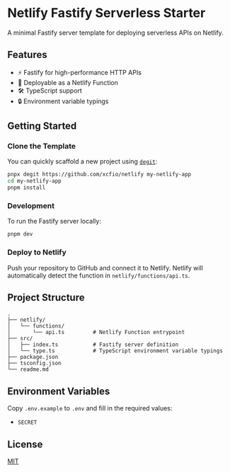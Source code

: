 # Netlify Fastify Serverless Starter

A minimal Fastify server template for deploying serverless APIs on Netlify.

## Features

- ⚡️ Fastify for high-performance HTTP APIs
- 🚀 Deployable as a Netlify Function
- 🛠 TypeScript support
- 🔒 Environment variable typings

## Getting Started

### Clone the Template

You can quickly scaffold a new project using [`degit`](https://github.com/Rich-Harris/degit):

```sh
pnpx degit https://github.com/xcfio/netlify my-netlify-app
cd my-netlify-app
pnpm install
```

### Development

To run the Fastify server locally:

```sh
pnpm dev
```

### Deploy to Netlify

Push your repository to GitHub and connect it to Netlify. Netlify will automatically detect the function in `netlify/functions/api.ts`.

## Project Structure

```
.
├── netlify/
│   └── functions/
│       └── api.ts         # Netlify Function entrypoint
├── src/
│   ├── index.ts           # Fastify server definition
│   └── type.ts            # TypeScript environment variable typings
├── package.json
├── tsconfig.json
└── readme.md
```

## Environment Variables

Copy `.env.example` to `.env` and fill in the required values:

- `SECRET`

## License

[MIT](LICENSE)
